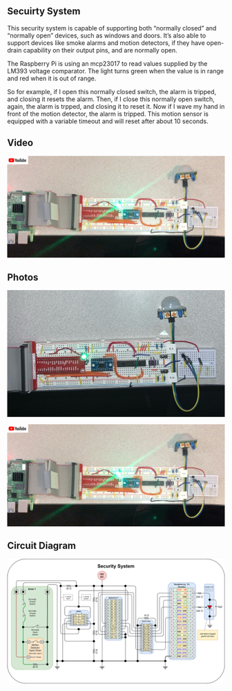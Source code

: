 Secuirty System
---------------

This security system is capable of supporting both “normally closed” and “normally open” devices, such as windows and doors.   It’s also able to support devices like smoke alarms and motion detectors, if they have open-drain capability on their output pins, and are normally open.

The Raspberry Pi is using an mcp23017 to read values supplied by the LM393 voltage comparator.  The light turns green when the value is in range and red when it is out of range.   

So for example, if I open this normally closed switch, the alarm is tripped, and closing it resets the alarm.
Then, if I close this normally open switch, again, the alarm is trpped, and closing it to reset it.
Now if I wave my hand in front of the motion detector, the alarm is tripped.  This motion sensor is equipped with a variable timeout and will reset after about 10 seconds.


## Video

<a href="https://youtu.be/W2xMPx8phms" target="_blank">![photo2](https://raw.githubusercontent.com/wryan67/SecuritySystem/main/readme/01f063e93a2838e34113a7dba107a2ded18657dd3e.jpg)</a>


## Photos

![photo1](https://raw.githubusercontent.com/wryan67/SecuritySystem/main/readme/0142ae436622752dbb6286ce74e409e4efab3f11c9.jpg)

![photo2](https://raw.githubusercontent.com/wryan67/SecuritySystem/main/readme/01f063e93a2838e34113a7dba107a2ded18657dd3e.jpg)

## Circuit Diagram

![circuit diagram](https://raw.githubusercontent.com/wryan67/SecuritySystem/main/readme/circuit%20diagram.png)
